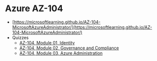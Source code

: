 # Azure AZ-104

* [https://microsoftlearning.github.io/AZ-104-MicrosoftAzureAdministrator/](https://microsoftlearning.github.io/AZ-104-MicrosoftAzureAdministrator/)
* Quizzes
  * [AZ-104, Module 01, Identity](https://forms.office.com/r/8kQHTD0y16)
  * [AZ-104, Module 02, Governance and Compliance](https://forms.office.com/pages/responsepage.aspx?id=CBY2UCOqTUmiMy\_RTWoD9GxBUjOL5r9GkBfxtOnniKFUN1RNNlVMM0lIN1hXU1U2QjBKMklTRUdZNi4u)
  * [AZ-104, Module 03, Azure Administration](https://forms.office.com/r/x3ZWEECfyB)

